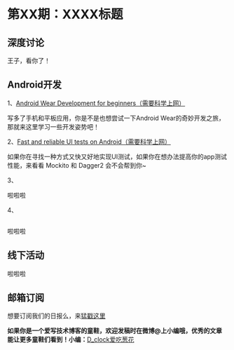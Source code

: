 # 第XX期：XXXX标题

## 深度讨论

[]()

王子，看你了！

## Android开发

1、[Android Wear Development for beginners（需要科学上网）](https://medium.com/tag/android-app-development)

写多了手机和平板应用，你是不是也想尝试一下Android Wear的奇妙开发之旅，那就来这里学习一些开发姿势吧！

2、[Fast and reliable UI tests on Android（需要科学上网）](https://labs.ribot.co.uk/fast-and-reliable-ui-tests-on-android-17c261b8220c#.3q8hq154c)

如果你在寻找一种方式又快又好地实现UI测试，如果你在想办法提高你的app测试性能，来看看 Mockito 和 Dagger2 会不会帮到你~

3、[]()

啦啦啦

4、[]()

![]()

啦啦啦

## 线下活动

[]()

啦啦啦


## 邮箱订阅

想要订阅我们的日报么，来[猛戳这里](http://list.qq.com/cgi-bin/qf_invite?id=d469993d2c888e971c0fbb2309c4d84256968386b126b967)

**如果你是一个爱写技术博客的童鞋，欢迎发稿时在微博@上小编哦，优秀的文章能让更多童鞋们看到！小编：**[D_clock爱吃葱花](http://weibo.com/2480694892/profile?rightmod=1&wvr=6&mod=personinfo&is_all=1)
